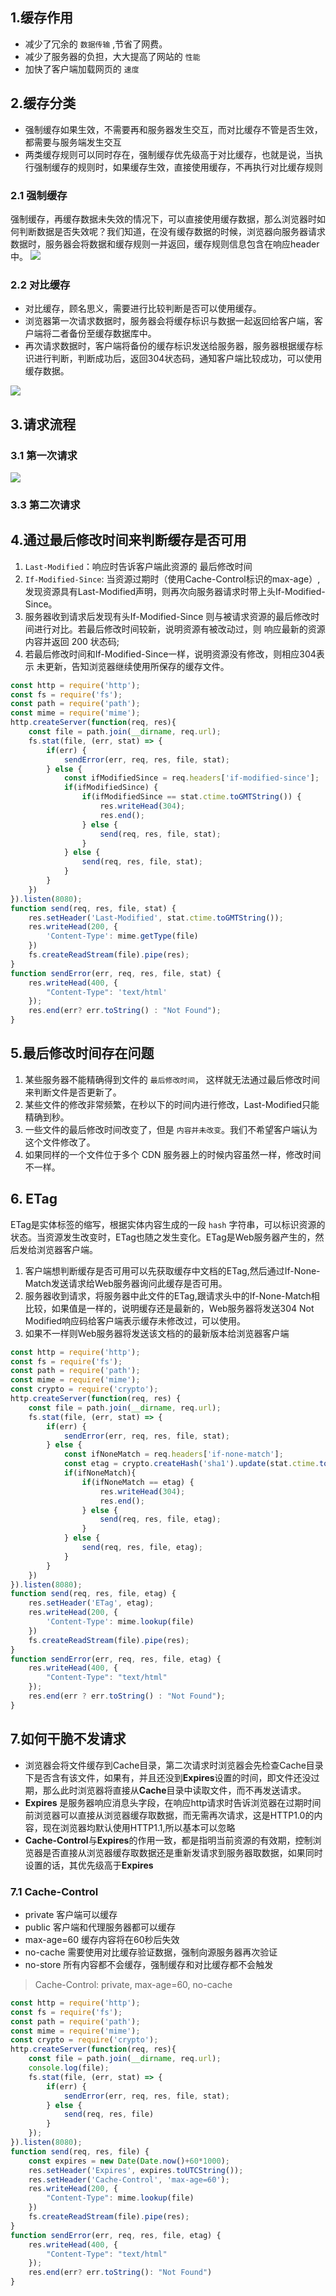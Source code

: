 ## 1.缓存作用
- 减少了冗余的 `数据传输` ,节省了网费。
- 减少了服务器的负担，大大提高了网站的 `性能`
- 加快了客户端加载网页的 `速度`
## 2.缓存分类
- 强制缓存如果生效，不需要再和服务器发生交互，而对比缓存不管是否生效，都需要与服务端发生交互
- 两类缓存规则可以同时存在，强制缓存优先级高于对比缓存，也就是说，当执行强制缓存的规则时，如果缓存生效，直接使用缓存，不再执行对比缓存规则
### 2.1 强制缓存
强制缓存，再缓存数据未失效的情况下，可以直接使用缓存数据，那么浏览器时如何判断数据是否失效呢？我们知道，在没有缓存数据的时候，浏览器向服务器请求数据时，服务器会将数据和缓存规则一并返回，缓存规则信息包含在响应header中。
![](/public/images/cache2.png)
### 2.2 对比缓存
- 对比缓存，顾名思义，需要进行比较判断是否可以使用缓存。
- 浏览器第一次请求数据时，服务器会将缓存标识与数据一起返回给客户端，客户端将二者备份至缓存数据库中。
- 再次请求数据时，客户端将备份的缓存标识发送给服务器，服务器根据缓存标识进行判断，判断成功后，返回304状态码，通知客户端比较成功，可以使用缓存数据。

![](/public/images/cache4.png)

## 3.请求流程
### 3.1 第一次请求
![](/public/images/cache6.png)
### 3.3 第二次请求

## 4.通过最后修改时间来判断缓存是否可用
1. `Last-Modified`：响应时告诉客户端此资源的 最后修改时间
2. `If-Modified-Since`: 当资源过期时（使用Cache-Control标识的max-age）,发现资源具有Last-Modified声明，则再次向服务器请求时带上头If-Modified-Since。
3. 服务器收到请求后发现有头If-Modified-Since 则与被请求资源的最后修改时间进行对比。若最后修改时间较新，说明资源有被改动过，则 响应最新的资源 内容并返回 200 状态码;
4. 若最后修改时间和If-Modified-Since一样，说明资源没有修改，则相应304表示 未更新，告知浏览器继续使用所保存的缓存文件。
```js
const http = require('http');
const fs = require('fs');
const path = require('path');
const mime = require('mime');
http.createServer(function(req, res){
    const file = path.join(__dirname, req.url);
    fs.stat(file, (err, stat) => {
        if(err) {
            sendError(err, req, res, file, stat);
        } else {
            const ifModifiedSince = req.headers['if-modified-since'];
            if(ifModifiedSince) {
                if(ifModifiedSince == stat.ctime.toGMTString()) {
                    res.writeHead(304);
                    res.end();
                } else {
                    send(req, res, file, stat);
                }
            } else {
                send(req, res, file, stat);
            }
        }
    })
}).listen(8080);
function send(req, res, file, stat) {
    res.setHeader('Last-Modified', stat.ctime.toGMTString());
    res.writeHead(200, {
        'Content-Type': mime.getType(file)
    })
    fs.createReadStream(file).pipe(res);
}
function sendError(err, req, res, file, stat) {
    res.writeHead(400, {
        "Content-Type": 'text/html'
    });
    res.end(err? err.toString() : "Not Found");
}
```
## 5.最后修改时间存在问题
1. 某些服务器不能精确得到文件的 `最后修改时间`， 这样就无法通过最后修改时间来判断文件是否更新了。
2. 某些文件的修改非常频繁，在秒以下的时间内进行修改，Last-Modified只能 精确到秒。
3. 一些文件的最后修改时间改变了，但是 `内容并未改变`。我们不希望客户端认为这个文件修改了。
4. 如果同样的一个文件位于多个 CDN 服务器上的时候内容虽然一样，修改时间不一样。

## 6. ETag
ETag是实体标签的缩写，根据实体内容生成的一段 `hash` 字符串，可以标识资源的状态。当资源发生改变时，ETag也随之发生变化。ETag是Web服务器产生的，然后发给浏览器客户端。
1. 客户端想判断缓存是否可用可以先获取缓存中文档的ETag,然后通过If-None-Match发送请求给Web服务器询问此缓存是否可用。
2. 服务器收到请求，将服务器中此文件的ETag,跟请求头中的If-None-Match相比较，如果值是一样的，说明缓存还是最新的，Web服务器将发送304 Not Modified响应码给客户端表示缓存未修改过，可以使用。
3. 如果不一样则Web服务器将发送该文档的的最新版本给浏览器客户端
```js
const http = require('http');
const fs = require('fs');
const path = require('path');
const mime = require('mime');
const crypto = require('crypto');
http.createServer(function(req, res) {
    const file = path.join(__dirname, req.url);
    fs.stat(file, (err, stat) => {
        if(err) {
            sendError(err, req, res, file, stat);
        } else {
            const ifNoneMatch = req.headers['if-none-match'];
            const etag = crypto.createHash('sha1').update(stat.ctime.toGMTString()+stat.size).digest('hex');
            if(ifNoneMatch){
                if(ifNoneMatch == etag) {
                    res.writeHead(304);
                    res.end();
                } else {
                    send(req, res, file, etag);
                }
            } else {
                send(req, res, file, etag);
            }
        }
    })
}).listen(8080);
function send(req, res, file, etag) {
    res.setHeader('ETag', etag);
    res.writeHead(200, {
        'Content-Type': mime.lookup(file)
    })
    fs.createReadStream(file).pipe(res);
}
function sendError(err, req, res, file, etag) {
    res.writeHead(400, {
        "Content-Type": "text/html"
    });
    res.end(err ? err.toString() : "Not Found");
}
```
## 7.如何干脆不发请求
- 浏览器会将文件缓存到Cache目录，第二次请求时浏览器会先检查Cache目录下是否含有该文件，如果有，并且还没到**Expires**设置的时间，即文件还没过期，那么此时浏览器将直接从**Cache**目录中读取文件，而不再发送请求。
- **Expires** 是服务器响应消息头字段，在响应http请求时告诉浏览器在过期时间前浏览器可以直接从浏览器缓存取数据，而无需再次请求，这是HTTP1.0的内容，现在浏览器均默认使用HTTP1.1,所以基本可以忽略
- **Cache-Control**与**Expires**的作用一致，都是指明当前资源的有效期，控制浏览器是否直接从浏览器缓存取数据还是重新发请求到服务器取数据，如果同时设置的话，其优先级高于**Expires**

### 7.1 Cache-Control
- private 客户端可以缓存
- public 客户端和代理服务器都可以缓存
- max-age=60 缓存内容将在60秒后失效
- no-cache 需要使用对比缓存验证数据，强制向源服务器再次验证
- no-store 所有内容都不会缓存，强制缓存和对比缓存都不会触发
> Cache-Control: private, max-age=60, no-cache
```js
const http = require('http');
const fs = require('fs');
const path = require('path');
const mime = require('mime');
const crypto = require('crypto');
http.createServer(function(req, res){
    const file = path.join(__dirname, req.url);
    console.log(file);
    fs.stat(file, (err, stat) => {
        if(err) {
            sendError(err, req, res, file, stat);
        } else {
            send(req, res, file)
        }
    });
}).listen(8080);
function send(req, res, file) {
    const expires = new Date(Date.now()+60*1000);
    res.setHeader('Expires', expires.toUTCString());
    res.setHeader('Cache-Control', 'max-age=60');
    res.writeHead(200, {
        "Content-Type": mime.lookup(file)
    })
    fs.createReadStream(file).pipe(res);
}
function sendError(err, req, res, file, etag) {
    res.writeHead(400, {
        "Content-Type": "text/html"
    });
    res.end(err? err.toString(): "Not Found")
}
```